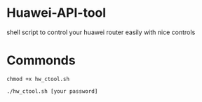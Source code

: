 # Huawei-API-tool
shell script to control your huawei router easily with nice controls 
# Commonds

```
chmod +x hw_ctool.sh
```

```
./hw_ctool.sh [your password]
```
